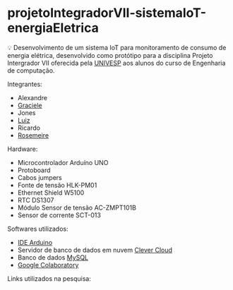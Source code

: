 # projetoIntegradorVII-sistemaIoT-energiaEletrica

💡 Desenvolvimento de um sistema IoT para monitoramento de consumo de energia elétrica, desenvolvido como protótipo para a disciplina Projeto Intergrador VII oferecida
pela [UNIVESP](https://univesp.br/) aos alunos do curso de Engenharia de computação.

Integrantes: 
- Alexandre
- [Graciele](https://github.com/gracieleo)
- Jones
- [Luiz](https://github.com/LuizAntonioBuenoMonteiro)
- Ricardo
- [Rosemeire](https://github.com/meiretrajano)



Hardware: 
- Microcontrolador Arduíno UNO
- Protoboard
- Cabos jumpers
- Fonte de tensão HLK-PM01
- Ethernet Shield W5100
- RTC DS1307
- Módulo Sensor de tensão AC-ZMPT101B
- Sensor de corrente SCT-013

Softwares utilizados: 
- [IDE Arduino](https://www.arduino.cc/en/software)
- Servidor de banco de dados em nuvem [Clever Cloud](https://www.clever-cloud.com/)
- Banco de dados [MySQL](https://www.mysql.com/)
- [Google Colaboratory](https://colab.research.google.com/drive/1YszomCNai-kAfDZEPibzP7FhYetNgJ0m#scrollTo=BX1tcmhHaUPZ)


Links utilizados na pesquisa:
